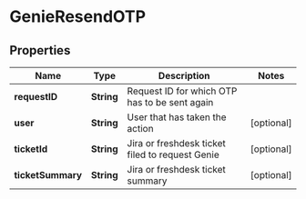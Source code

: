 

# GenieResendOTP


## Properties

Name | Type | Description | Notes
------------ | ------------- | ------------- | -------------
**requestID** | **String** | Request ID for which OTP has to be sent again | 
**user** | **String** | User that has taken the action |  [optional]
**ticketId** | **String** | Jira or freshdesk ticket filed to request Genie |  [optional]
**ticketSummary** | **String** | Jira or freshdesk ticket summary |  [optional]



